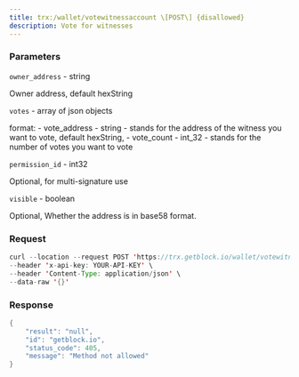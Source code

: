 ```yaml
---
title: trx:/wallet/votewitnessaccount \[POST\] {disallowed}
description: Vote for witnesses
---
```


### Parameters


`owner_address` - string

Owner address, default hexString

`votes` - array of json objects

format: - vote_address - string - stands for the address of the witness
you want to vote, default hexString, - vote_count - int_32 - stands for
the number of votes you want to vote

`permission_id` - int32

Optional, for multi-signature use

`visible` - boolean

Optional, Whether the address is in base58 format.

### Request

``` java
curl --location --request POST 'https://trx.getblock.io/wallet/votewitnessaccount' \
--header 'x-api-key: YOUR-API-KEY' \
--header 'Content-Type: application/json' \
--data-raw '{}'
```

###  Response

``` java
{
    "result": "null",
    "id": "getblock.io",
    "status_code": 405,
    "message": "Method not allowed"
}
```

